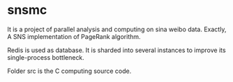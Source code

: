 snsmc
=====
It is a project of parallel analysis and computing on sina weibo data.
Exactly, A SNS implementation of PageRank algorithm.

Redis is used as database. It is sharded into several instances to improve
its single-process bottleneck.

Folder src is the C computing source code.
